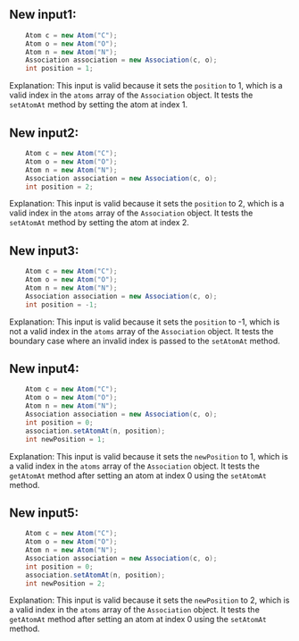 ## New input1:
```java
    Atom c = new Atom("C");
    Atom o = new Atom("O");
    Atom n = new Atom("N");
    Association association = new Association(c, o);
    int position = 1;
```
Explanation: This input is valid because it sets the `position` to 1, which is a valid index in the `atoms` array of the `Association` object. It tests the `setAtomAt` method by setting the atom at index 1.

## New input2:
```java
    Atom c = new Atom("C");
    Atom o = new Atom("O");
    Atom n = new Atom("N");
    Association association = new Association(c, o);
    int position = 2;
```
Explanation: This input is valid because it sets the `position` to 2, which is a valid index in the `atoms` array of the `Association` object. It tests the `setAtomAt` method by setting the atom at index 2.

## New input3:
```java
    Atom c = new Atom("C");
    Atom o = new Atom("O");
    Atom n = new Atom("N");
    Association association = new Association(c, o);
    int position = -1;
```
Explanation: This input is valid because it sets the `position` to -1, which is not a valid index in the `atoms` array of the `Association` object. It tests the boundary case where an invalid index is passed to the `setAtomAt` method.

## New input4:
```java
    Atom c = new Atom("C");
    Atom o = new Atom("O");
    Atom n = new Atom("N");
    Association association = new Association(c, o);
    int position = 0;
    association.setAtomAt(n, position);
    int newPosition = 1;
```
Explanation: This input is valid because it sets the `newPosition` to 1, which is a valid index in the `atoms` array of the `Association` object. It tests the `getAtomAt` method after setting an atom at index 0 using the `setAtomAt` method.

## New input5:
```java
    Atom c = new Atom("C");
    Atom o = new Atom("O");
    Atom n = new Atom("N");
    Association association = new Association(c, o);
    int position = 0;
    association.setAtomAt(n, position);
    int newPosition = 2;
```
Explanation: This input is valid because it sets the `newPosition` to 2, which is a valid index in the `atoms` array of the `Association` object. It tests the `getAtomAt` method after setting an atom at index 0 using the `setAtomAt` method.